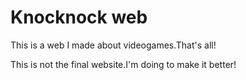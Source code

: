 # Knocknock web

This is a web I made about videogames.That's all!

This is not the final website.I'm doing to make it better!
